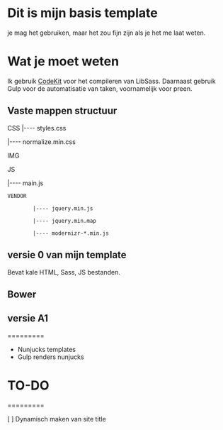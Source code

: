 # Dit is mijn basis template

je mag het gebruiken, maar het zou fijn zijn als je het me laat weten. 

# Wat je moet weten

Ik gebruik [CodeKit](https://incident57.com/codekit/) voor het compileren van LibSass.
Daarnaast gebruik Gulp voor de automatisatie van taken, voornamelijk voor preen.

## Vaste mappen structuur

CSS
|---- styles.css

|---- normalize.min.css

IMG

JS

|---- main.js

	VENDOR

			|---- jquery.min.js

			|---- jquery.min.map

			|---- modernizr-*.min.js



## versie 0 van mijn template
Bevat kale HTML, Sass, JS bestanden. 

## Bower

## versie A1
=========

* Nunjucks templates
* Gulp renders nunjucks


# TO-DO 
=========

[ ] Dynamisch maken van site title

